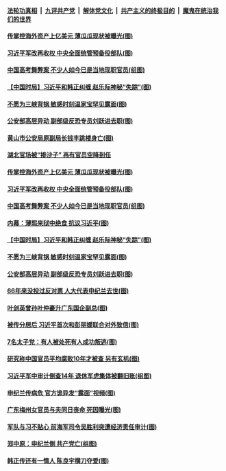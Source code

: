 ####  [法轮功真相](../../../../basic/blob/master/README.md?t=06300402) &nbsp;|&nbsp; [九评共产党](../../../../9ping.md/blob/master/README.md?t=06300402) &nbsp;|&nbsp; [解体党文化](../../../../jtdwh.md/blob/master/README.md?t=06300402)  &nbsp;|&nbsp; [共产主义的终极目的](../../../../gczydzjmd.md/blob/master/README.md?t=06300402) &nbsp;|&nbsp; [魔鬼在统治我们的世界](../../../../mgztzwmdsj.md/blob/master/README.md?t=06300402) 

#### [传掌控海外资产上亿美元 薄瓜瓜现状被曝光(图)](../pages/p2/938090.md?t=06300402) 

#### [习近平军改再收权 中央全面统管预备役部队(图)](../pages/p2/938077.md?t=06300402) 

#### [中国高考舞弊案 不少人如今已是当地现职官员(组图)](../pages/p2/938059.md?t=06300402) 

#### [【中国时局】习近平和韩正纠缠 赵乐际神秘“失踪”(图)](../pages/p2/938000.md?t=06300402) 

#### [不愿为三峡背锅 敏感时刻温家宝罕见露面(图)](../pages/p2/937952.md?t=06300402) 

#### [公安部高层异动 副部级反恐专员刘跃进去职(图)](../pages/p2/937979.md?t=06300402) 

#### [黄山市公安局原副局长钱丰跳楼身亡(图)](../pages/p2/938120.md?t=06300402) 

#### [湖北官场被“掺沙子” 再有官员空降到任](../pages/p2/938096.md?t=06300402) 

#### [传掌控海外资产上亿美元 薄瓜瓜现状被曝光(图)](../pages/p2/938090.md?t=06300402) 

#### [习近平军改再收权 中央全面统管预备役部队(图)](../pages/p2/938077.md?t=06300402) 

#### [中国高考舞弊案 不少人如今已是当地现职官员(组图)](../pages/p2/938059.md?t=06300402) 

#### [内幕：薄熙来狱中绝食 抗议习近平(图)](../pages/p2/938062.md?t=06300402) 

#### [【中国时局】习近平和韩正纠缠 赵乐际神秘“失踪”(图)](../pages/p2/938000.md?t=06300402) 

#### [不愿为三峡背锅 敏感时刻温家宝罕见露面(图)](../pages/p2/937952.md?t=06300402) 

#### [公安部高层异动 副部级反恐专员刘跃进去职(图)](../pages/p2/937979.md?t=06300402) 

#### [66年来没投过反对票 人大代表申纪兰去世(图)](../pages/p2/937957.md?t=06300402) 

#### [叶剑英曾孙叶仲豪升广东国企副总(图)](../pages/p2/937934.md?t=06300402) 

#### [被传分居后 习近平首次和彭丽媛联合对外致信(图)](../pages/p2/937940.md?t=06300402) 

#### [7名太子党：有人被处死有人成功叛逃(图)](../pages/p2/937879.md?t=06300402) 

#### [研究称中国官员平均腐败10年才被查 另有玄机(图)](../pages/p2/937887.md?t=06300402) 

#### [习近平军中审计倒查14年 退休军虎集体被翻旧账(组图)](../pages/p2/937850.md?t=06300402) 

#### [申纪兰传病危 官方诡异发“露面”视频(图)](../pages/p2/937795.md?t=06300402) 

#### [广东梅州女官员与夫同日丧命 死因曝光(图)](../pages/p2/937750.md?t=06300402) 

#### [军队与习不贴心 前海军司令吴胜利突遭经济责任审计(图)](../pages/p2/937735.md?t=06300402) 

#### [郑中原：申纪兰倒 共产党亡(组图)](../pages/p2/937697.md?t=06300402) 

#### [韩正传还有一情人 陈良宇横刀夺爱(图)](../pages/p2/937553.md?t=06300402) 

